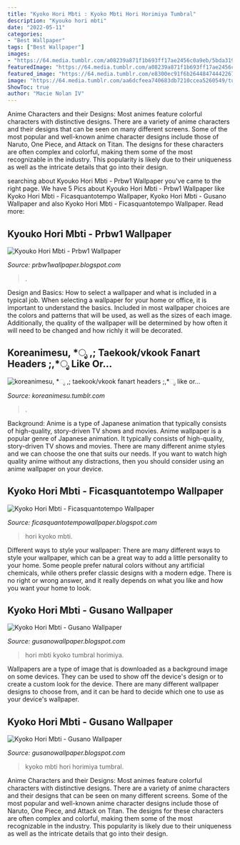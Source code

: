 ```yaml
---
title: "Kyoko Hori Mbti : Kyoko Mbti Hori Horimiya Tumbral"
description: "Kyouko hori mbti"
date: "2022-05-11"
categories:
- "Best Wallpaper"
tags: ["Best Wallpaper"]
images:
- "https://64.media.tumblr.com/a08239a871f1b693ff17ae2456c0a9eb/5bda319418474d55-da/s640x960/8658f23f18e8a3334035c915396659c3d532d168.jpg"
featuredImage: "https://64.media.tumblr.com/a08239a871f1b693ff17ae2456c0a9eb/5bda319418474d55-da/s640x960/8658f23f18e8a3334035c915396659c3d532d168.jpg"
featured_image: "https://64.media.tumblr.com/e8300ec91f6b26448474442267c851f0/5bda319418474d55-36/s640x960/c670b8adc35c57bc8eed68e9a7a16fe94e4f0513.jpg"
image: "https://64.media.tumblr.com/aa6dcfeea740683db7210ccea5260549/tumblr_pbro6i2qDx1wjehr7o2_1280.jpg"
ShowToc: true
author: "Macie Nolan IV"
---
```



Anime Characters and their Designs: Most animes feature colorful characters with distinctive designs.
There are a variety of anime characters and their designs that can be seen on many different screens. Some of the most popular and well-known anime character designs include those of Naruto, One Piece, and Attack on Titan. The designs for these characters are often complex and colorful, making them some of the most recognizable in the industry. This popularity is likely due to their uniqueness as well as the intricate details that go into their design.

	

		
searching about Kyouko Hori Mbti - Prbw1 Wallpaper you've came to the right page. We have 5 Pics about Kyouko Hori Mbti - Prbw1 Wallpaper like Kyoko Hori Mbti - Ficasquantotempo Wallpaper, Kyoko Hori Mbti - Gusano Wallpaper and also Kyoko Hori Mbti - Ficasquantotempo Wallpaper. Read more:
		
    
## Kyouko Hori Mbti - Prbw1 Wallpaper

<img loading=lazy src="https://lh3.googleusercontent.com/proxy/mn6SlXEjCKkDCDW_gpW775EwmkN8AUUNrkSJLtH4uhnX5OssBmUATLMZhQxJseehJfo3uRJ_5UB26bHTaz2zX3FFUqEBB0B_Porf2iawIFbEWXaS6H7zVMxsJW8pCC1UZXTJzT8SG08jEggcP0GE1C9CqVmOTjfuQi4Z6x4=w1200-h630-p-k-no-nu" onerror="this.onerror=null;this.src='https://tse1.mm.bing.net/th?id=OIP.ix59I6pawhbYJYVkE02j7wHaD4&amp;pid=15.1';" alt="Kyouko Hori Mbti - Prbw1 Wallpaper">

_Source: prbw1wallpaper.blogspot.com_

>. 

	

Design and Basics: How to select a wallpaper and what is included in a typical job.
When selecting a wallpaper for your home or office, it is important to understand the basics. Included in most wallpaper choices are the colors and patterns that will be used, as well as the sizes of each image. Additionally, the quality of the wallpaper will be determined by how often it will need to be changed and how richly it will be decorated.

    
## Koreanimesu, *ೃ ,; Taekook/vkook Fanart Headers ;,*ೃ Like Or...

<img loading=lazy src="https://64.media.tumblr.com/aa6dcfeea740683db7210ccea5260549/tumblr_pbro6i2qDx1wjehr7o2_1280.jpg" onerror="this.onerror=null;this.src='https://tse1.mm.bing.net/th?id=OIP.nJ7JKhoC4Cs-0Jb7XqVhQwHaCe&amp;pid=15.1';" alt="koreanimesu, *ೃ ,; taekook/vkook fanart headers ;,*ೃ like or...">

_Source: koreanimesu.tumblr.com_

>. 

	

Background: Anime is a type of Japanese animation that typically consists of high-quality, story-driven TV shows and movies.
Anime wallpaper is a popular genre of Japanese animation. It typically consists of high-quality, story-driven TV shows and movies. There are many different anime styles and we can choose the one that suits our needs. If you want to watch high quality anime without any distractions, then you should consider using an anime wallpaper on your device.

    
## Kyoko Hori Mbti - Ficasquantotempo Wallpaper

<img loading=lazy src="https://fsa.zobj.net/crop.php?r=W4UfeFRdVgKJpbhR-Xn9el8xaQHoyVP_GsroMtDQdPjFwLNSUzAKP56PWy7KJSbQtb260KTDmq8bWqVZymXds4pO2R_QmtIgJUhYMKlIgna0CbSm85mECjYBLrF15VtqmfRA8K6e8H65KaCz" onerror="this.onerror=null;this.src='https://tse2.mm.bing.net/th?id=OIP.GyWLkrWsn61df3RitIbOFgHaKF&amp;pid=15.1';" alt="Kyoko Hori Mbti - Ficasquantotempo Wallpaper">

_Source: ficasquantotempowallpaper.blogspot.com_

>hori kyoko mbti. 

	

Different ways to style your wallpaper:
There are many different ways to style your wallpaper, which can be a great way to add a little personality to your home. Some people prefer natural colors without any artificial chemicals, while others prefer classic designs with a modern edge. There is no right or wrong answer, and it really depends on what you like and how you want your home to look.

    
## Kyoko Hori Mbti - Gusano Wallpaper

<img loading=lazy src="https://64.media.tumblr.com/e8300ec91f6b26448474442267c851f0/5bda319418474d55-36/s640x960/c670b8adc35c57bc8eed68e9a7a16fe94e4f0513.jpg" onerror="this.onerror=null;this.src='https://tse3.mm.bing.net/th?id=OIP.ZOBKWu4cuTwnH1WCUJgGgQHaHa&amp;pid=15.1';" alt="Kyoko Hori Mbti - Gusano Wallpaper">

_Source: gusanowallpaper.blogspot.com_

>hori mbti kyoko tumbral horimiya. 

	

Wallpapers are a type of image that is downloaded as a background image on some devices. They can be used to show off the device's design or to create a custom look for the device. There are many different wallpaper designs to choose from, and it can be hard to decide which one to use as your device's wallpaper.

    
## Kyoko Hori Mbti - Gusano Wallpaper

<img loading=lazy src="https://64.media.tumblr.com/a08239a871f1b693ff17ae2456c0a9eb/5bda319418474d55-da/s640x960/8658f23f18e8a3334035c915396659c3d532d168.jpg" onerror="this.onerror=null;this.src='https://tse3.mm.bing.net/th?id=OIP.MMRXPHwQ2wb5DHD3yQm1YgHaHa&amp;pid=15.1';" alt="Kyoko Hori Mbti - Gusano Wallpaper">

_Source: gusanowallpaper.blogspot.com_

>kyoko mbti hori horimiya tumbral. 

	

Anime Characters and their Designs: Most animes feature colorful characters with distinctive designs.
There are a variety of anime characters and their designs that can be seen on many different screens. Some of the most popular and well-known anime character designs include those of Naruto, One Piece, and Attack on Titan. The designs for these characters are often complex and colorful, making them some of the most recognizable in the industry. This popularity is likely due to their uniqueness as well as the intricate details that go into their design.

